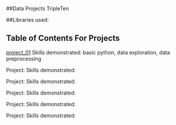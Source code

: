 ##Data Projects TripleTen 

##Libraries used: 

## Table of Contents For Projects 

[project_01](https://github.com/L7-design/Data_projects_TripleTen/tree/main/project_01)
Skills demonstrated: basic python, data exploration, data preprocessing 

Project: 
Skills demonstrated:

Project: 
Skills demonstrated:

Project: 
Skills demonstrated:

Project: 
Skills demonstrated:

Project: 
Skills demonstrated:


